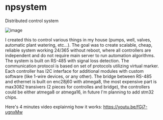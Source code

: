 # npsystem
Distributed control system

![image](https://user-images.githubusercontent.com/86890989/124366151-32a67500-dc56-11eb-9b3a-fc1357b78c66.png)

I created this to control various things in my house (pumps, well, valves, automatic plant watering, etc...). The goal was to create scalable, cheap, reliable system working 24/365 without reboot, where all controllers are independent and do not require main server to run automation algorithms. The system is built on RS-485 with signal loss detection. The communication protocol is based on set of protocols utilizing virtual marker. Each controller has I2C interface for additional modules with custom software (like 1-wire devices, or any other). The bridge between RS-485 and ethernet is built on enc28j60 with atmega8, the most expensive part is max3082 transivers (2 pieces for controlles and bridge), the controllers could be either atmega8 or atmega16, in future I'm planning to add stm32 chips.

Here's 4 minutes video explainnig how it works:
https://youtu.be/fGj7-ugnxMw
